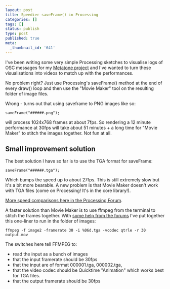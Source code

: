 ```yaml
---
layout: post
title: Speedier saveFrame() in Processing
categories: []
tags: []
status: publish
type: post
published: true
meta:
  _thumbnail_id: '641'
---
```


I've been writing some very simple Processing sketches to visualise logs of OSC messages for my 
[Metatone project](/metatone) and I've wanted to turn these visualisations into videos to match up with the performances.

No problem right? Just use Processing's saveFrame() method at the end of every draw() loop and then use the "Movie Maker" tool on the resulting folder of image files.

Wrong - turns out that using saveframe to PNG images like so:

    saveFrame("######.png");

will process 1024x768 frames at about 7fps. So rendering a 12 minute performance at 30fps will take about 51 minutes + a long time for "Movie Maker" to stitch the images together. Not fun at all.

## Small improvement solution

The best solution I have so far is to use the TGA format for saveFrame:

    saveFrame("######.tga");

Which bumps the speed up to about 27fps. This is still extremely slow but it's a bit more bearable. A new problem is that Movie Maker doesn't work with TGA files (come on Processing! It's in the core library!). 

[More speed comparisons here in the Processing Forum](http://forum.processing.org/topic/saveframe-framerate-comparison-discussion-on-capturing-high-resolution-sketch-output).

A faster solution than Movie Maker is to use ffmpeg from the terminal to stitch the frames together. With [some help from the forums](http://forum.processing.org/topic/add-file-capture-sketch-output-threaded-for-less-slowdown) I've put together this one-liner to run in the folder of images:

    ffmpeg -f image2 -framerate 30 -i %06d.tga -vcodec qtrle -r 30  output.mov

The switches here tell FFMPEG to:

- read the input as a bunch of images
- that the input framerate should be 30fps
- that the input are of format 000001.tga, 000002.tga,
- that the video codec should be Quicktime "Animation" which works best for TGA files.
- that the output framerate should be 30fps
